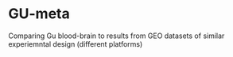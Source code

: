 GU-meta
=======
Comparing Gu blood-brain to results from GEO datasets of similar experiemntal design (different platforms)
